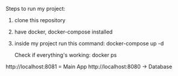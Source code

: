 Steps to run my project:
1) clone this repository
2) have docker, docker-compose installed
3) inside my project run this command: docker-compose up -d

   Check if everything's working: docker ps

http://localhost:8081 = Main App
http://localhost:8080 → Database

